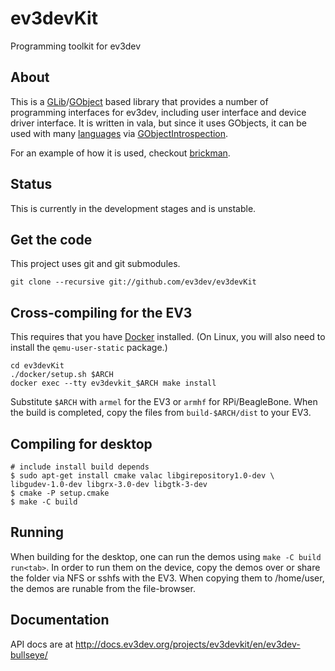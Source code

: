 # ev3devKit

Programming toolkit for ev3dev

## About

This is a [GLib]/[GObject] based library that provides a number of programming
interfaces for ev3dev, including user interface and device driver interface.
It is written in vala, but since it uses GObjects, it can be used with many
[languages] via [GObjectIntrospection].

For an example of how it is used, checkout [brickman].

## Status

This is currently in the development stages and is unstable.


## Get the code

This project uses git and git submodules.

    git clone --recursive git://github.com/ev3dev/ev3devKit


## Cross-compiling for the EV3

This requires that you have [Docker](https://www.docker.com) installed. (On
Linux, you will also need to install the `qemu-user-static` package.)

    cd ev3devKit
    ./docker/setup.sh $ARCH
    docker exec --tty ev3devkit_$ARCH make install

Substitute `$ARCH` with `armel` for the EV3 or `armhf` for RPi/BeagleBone.
When the build is completed, copy the files from `build-$ARCH/dist` to your EV3.


## Compiling for desktop

    # include install build depends
    $ sudo apt-get install cmake valac libgirepository1.0-dev \
    libgudev-1.0-dev libgrx-3.0-dev libgtk-3-dev
    $ cmake -P setup.cmake
    $ make -C build


## Running

When building for the desktop, one can run the demos using `make -C build run<tab>`. In
order to run them on the device, copy the demos over or share the folder via NFS
or sshfs with the EV3. When copying them to /home/user, the demos are runable
from the file-browser.

## Documentation
API docs are at http://docs.ev3dev.org/projects/ev3devkit/en/ev3dev-bullseye/

[GLib]: https://developer.gnome.org/glib/stable/index.html
[GObject]: https://developer.gnome.org/gobject/stable/index.html
[languages]: https://wiki.gnome.org/Projects/GObjectIntrospection/Users
[GObjectIntrospection]: https://wiki.gnome.org/Projects/GObjectIntrospection
[brickman]: https://github.com/ev3dev/brickman
[brickstrap]: https://github.com/ev3dev/ev3dev/wiki/Using-brickstrap-to-cross-compile-and-debug

